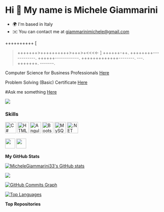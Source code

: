 Hi 👋 My name is Michele Giammarini
===================================

* 🌍  I'm based in Italy
* ✉️  You can contact me at [giammarinimichele@gmail.com](mailto:giammarinimichele@gmail.com)


++++++++++
[
>+++++++>++++++++++>+++>+<<<<-
]
>++++++-++.
++++++++------------. 
++++++------------. 
+++++++++++++--------.
---.
+++++++.
-------.

Computer Science for Business Professionals [Here](https://certificates.cs50.io/dd22c329-4bd1-4477-86b3-60c953e3e899.pdf?size=letter)
 
Problem Solving (Basic) Certificate [Here](https://www.hackerrank.com/certificates/50fb32da8bc7)

#Ask me something [Here](https://github.com/MicheleGiammarini/my/issues/1)



<a href="https://www.github.com/MicheleGiammarini33" target="_blank" rel="noreferrer"><img
src="https://img.shields.io/github/followers/MicheleGiammarini33?logo=github&style=for-the-badge&color=0891b2&labelColor=1c1917" /></a>
### Skills

<p align="left">
<a href="https://docs.microsoft.com/en-us/dotnet/csharp/" target="_blank" rel="noreferrer"><img src="https://raw.githubusercontent.com/danielcranney/readme-generator/main/public/icons/skills/csharp-colored.svg" width="36" height="36" alt="C#" /></a>
<a href="https://developer.mozilla.org/en-US/docs/Glossary/HTML5" target="_blank" rel="noreferrer"><img src="https://raw.githubusercontent.com/danielcranney/readme-generator/main/public/icons/skills/html5-colored.svg" width="36" height="36" alt="HTML5" /></a>
<a href="https://angular.io/" target="_blank" rel="noreferrer"><img src="https://raw.githubusercontent.com/danielcranney/readme-generator/main/public/icons/skills/angularjs-colored.svg" width="36" height="36" alt="Angular" /></a>
<a href="https://getbootstrap.com/" target="_blank" rel="noreferrer"><img src="https://raw.githubusercontent.com/danielcranney/readme-generator/main/public/icons/skills/bootstrap-colored.svg" width="36" height="36" alt="Bootstrap" /></a>
<a href="https://www.mysql.com/" target="_blank" rel="noreferrer"><img src="https://raw.githubusercontent.com/danielcranney/readme-generator/main/public/icons/skills/mysql-colored.svg" width="36" height="36" alt="MySQL" /></a>
<a href="https://dotnet.microsoft.com/en-us/" target="_blank" rel="noreferrer"><img src="https://raw.githubusercontent.com/danielcranney/readme-generator/main/public/icons/skills/dot-net-colored.svg" width="36" height="36" alt=".NET" /></a>
</p>



<p align="left"> <a href="https://www.github.com/MicheleGiammarini33" target="_blank" rel="noreferrer"><img src="https://raw.githubusercontent.com/danielcranney/readme-generator/main/public/icons/socials/github.svg" width="32" height="32" /></a> <a href="https://www.linkedin.com/in/michele-giammarini-847881178" target="_blank" rel="noreferrer"><img src="https://raw.githubusercontent.com/danielcranney/readme-generator/main/public/icons/socials/linkedin.svg" width="32" height="32" /></a></p>


<b>My GitHub Stats</b>

<a href="http://www.github.com/MicheleGiammarini33"><img src="https://github-readme-stats.vercel.app/api?username=MicheleGiammarini33&show_icons=true&hide=&count_private=true&title_color=0891b2&text_color=ffffff&icon_color=0891b2&bg_color=1c1917&hide_border=true&show_icons=true" alt="MicheleGiammarini33's GitHub stats" /></a>

<a href="http://www.github.com/MicheleGiammarini33"><img src="https://github-readme-streak-stats.herokuapp.com/?user=MicheleGiammarini33&stroke=ffffff&background=1c1917&ring=0891b2&fire=0891b2&currStreakNum=ffffff&currStreakLabel=0891b2&sideNums=ffffff&sideLabels=ffffff&dates=ffffff&hide_border=true" /></a>

<a href="http://www.github.com/MicheleGiammarini33"><img src="https://activity-graph.herokuapp.com/graph?username=MicheleGiammarini33&bg_color=1c1917&color=ffffff&line=0891b2&point=ffffff&area_color=1c1917&area=true&hide_border=true&custom_title=GitHub%20Commits%20Graph" alt="GitHub Commits Graph" /></a>

<a href="https://github.com/MicheleGiammarini33" align="left"><img src="https://github-readme-stats.vercel.app/api/top-langs/?username=MicheleGiammarini33&langs_count=10&title_color=0891b2&text_color=ffffff&icon_color=0891b2&bg_color=1c1917&hide_border=true&locale=en&custom_title=Top%20%Languages" alt="Top Languages" /></a>

<b>Top Repositories</b>

<div width="100%" align="center"></div><br /><br /><br /><br /><br /><br /><br />
